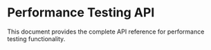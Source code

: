 # Performance Testing API

This document provides the complete API reference for performance testing functionality.
